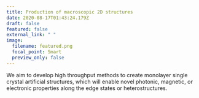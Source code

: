 ```yaml
---
title: Production of macroscopic 2D structures
date: 2020-08-17T01:43:24.179Z
draft: false
featured: false
external_link: " "
image:
  filename: featured.png
  focal_point: Smart
  preview_only: false
---
```

We aim to develop high throughput methods to create monolayer single crystal artificial structures, which will enable novel photonic, magnetic, or electronic properties along the edge states or heterostructures.